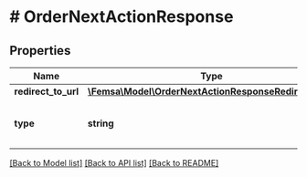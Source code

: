 # # OrderNextActionResponse

## Properties

Name | Type | Description | Notes
------------ | ------------- | ------------- | -------------
**redirect_to_url** | [**\Femsa\Model\OrderNextActionResponseRedirectToUrl**](OrderNextActionResponseRedirectToUrl.md) |  | [optional]
**type** | **string** | Indicates the type of action to be taken | [optional]

[[Back to Model list]](../../README.md#models) [[Back to API list]](../../README.md#endpoints) [[Back to README]](../../README.md)
